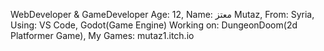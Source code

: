 WebDeveloper & GameDeveloper
Age: 12,
Name: معتز Mutaz,
From: Syria,
Using: VS Code, Godot(Game Engine)
Working on: DungeonDoom(2d Platformer Game),
My Games: mutaz1.itch.io
